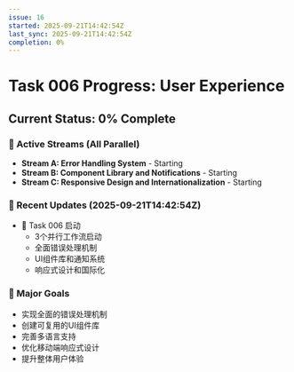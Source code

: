 ```yaml
---
issue: 16
started: 2025-09-21T14:42:54Z
last_sync: 2025-09-21T14:42:54Z
completion: 0%
---
```


# Task 006 Progress: User Experience

## Current Status: 0% Complete

### 🔄 Active Streams (All Parallel)
- **Stream A: Error Handling System** - Starting
- **Stream B: Component Library and Notifications** - Starting
- **Stream C: Responsive Design and Internationalization** - Starting

### 📝 Recent Updates (2025-09-21T14:42:54Z)
- 🔄 Task 006 启动
  - 3个并行工作流启动
  - 全面错误处理机制
  - UI组件库和通知系统
  - 响应式设计和国际化

### 🎯 Major Goals
- 实现全面的错误处理机制
- 创建可复用的UI组件库
- 完善多语言支持
- 优化移动端响应式设计
- 提升整体用户体验